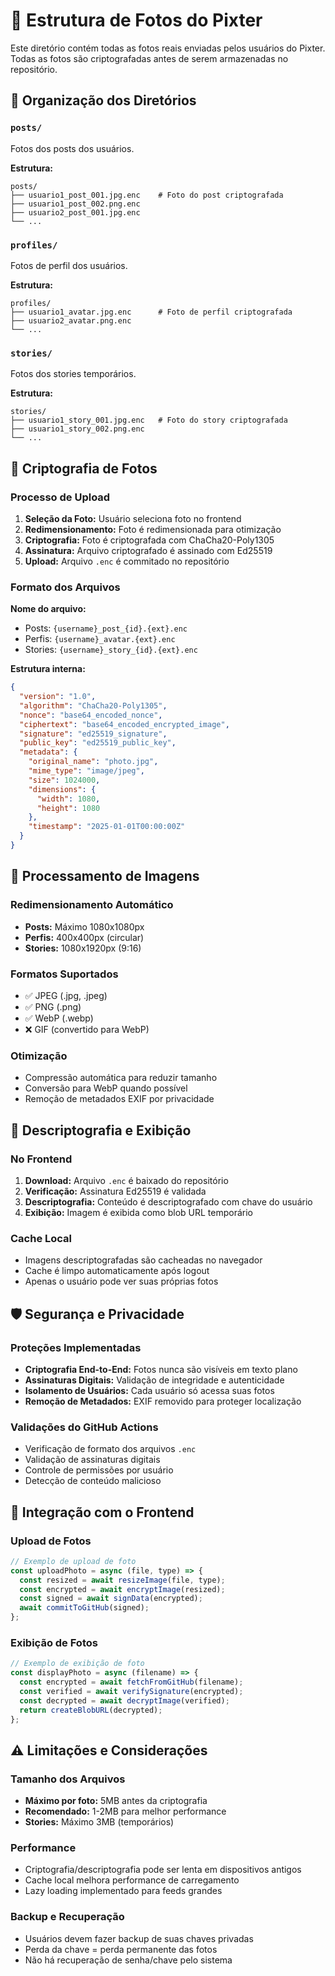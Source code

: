 # 📸 Estrutura de Fotos do Pixter

Este diretório contém todas as fotos reais enviadas pelos usuários do Pixter. Todas as fotos são criptografadas antes de serem armazenadas no repositório.

## 📂 Organização dos Diretórios

### `posts/`
Fotos dos posts dos usuários.

**Estrutura:**
```
posts/
├── usuario1_post_001.jpg.enc    # Foto do post criptografada
├── usuario1_post_002.png.enc
├── usuario2_post_001.jpg.enc
└── ...
```

### `profiles/`
Fotos de perfil dos usuários.

**Estrutura:**
```
profiles/
├── usuario1_avatar.jpg.enc      # Foto de perfil criptografada
├── usuario2_avatar.png.enc
└── ...
```

### `stories/`
Fotos dos stories temporários.

**Estrutura:**
```
stories/
├── usuario1_story_001.jpg.enc   # Foto do story criptografada
├── usuario1_story_002.png.enc
└── ...
```

## 🔐 Criptografia de Fotos

### Processo de Upload
1. **Seleção da Foto:** Usuário seleciona foto no frontend
2. **Redimensionamento:** Foto é redimensionada para otimização
3. **Criptografia:** Foto é criptografada com ChaCha20-Poly1305
4. **Assinatura:** Arquivo criptografado é assinado com Ed25519
5. **Upload:** Arquivo `.enc` é commitado no repositório

### Formato dos Arquivos

**Nome do arquivo:**
- Posts: `{username}_post_{id}.{ext}.enc`
- Perfis: `{username}_avatar.{ext}.enc`
- Stories: `{username}_story_{id}.{ext}.enc`

**Estrutura interna:**
```json
{
  "version": "1.0",
  "algorithm": "ChaCha20-Poly1305",
  "nonce": "base64_encoded_nonce",
  "ciphertext": "base64_encoded_encrypted_image",
  "signature": "ed25519_signature",
  "public_key": "ed25519_public_key",
  "metadata": {
    "original_name": "photo.jpg",
    "mime_type": "image/jpeg",
    "size": 1024000,
    "dimensions": {
      "width": 1080,
      "height": 1080
    },
    "timestamp": "2025-01-01T00:00:00Z"
  }
}
```

## 🎨 Processamento de Imagens

### Redimensionamento Automático
- **Posts:** Máximo 1080x1080px
- **Perfis:** 400x400px (circular)
- **Stories:** 1080x1920px (9:16)

### Formatos Suportados
- ✅ JPEG (.jpg, .jpeg)
- ✅ PNG (.png)
- ✅ WebP (.webp)
- ❌ GIF (convertido para WebP)

### Otimização
- Compressão automática para reduzir tamanho
- Conversão para WebP quando possível
- Remoção de metadados EXIF por privacidade

## 🔄 Descriptografia e Exibição

### No Frontend
1. **Download:** Arquivo `.enc` é baixado do repositório
2. **Verificação:** Assinatura Ed25519 é validada
3. **Descriptografia:** Conteúdo é descriptografado com chave do usuário
4. **Exibição:** Imagem é exibida como blob URL temporário

### Cache Local
- Imagens descriptografadas são cacheadas no navegador
- Cache é limpo automaticamente após logout
- Apenas o usuário pode ver suas próprias fotos

## 🛡️ Segurança e Privacidade

### Proteções Implementadas
- **Criptografia End-to-End:** Fotos nunca são visíveis em texto plano
- **Assinaturas Digitais:** Validação de integridade e autenticidade
- **Isolamento de Usuários:** Cada usuário só acessa suas fotos
- **Remoção de Metadados:** EXIF removido para proteger localização

### Validações do GitHub Actions
- Verificação de formato dos arquivos `.enc`
- Validação de assinaturas digitais
- Controle de permissões por usuário
- Detecção de conteúdo malicioso

## 📱 Integração com o Frontend

### Upload de Fotos
```javascript
// Exemplo de upload de foto
const uploadPhoto = async (file, type) => {
  const resized = await resizeImage(file, type);
  const encrypted = await encryptImage(resized);
  const signed = await signData(encrypted);
  await commitToGitHub(signed);
};
```

### Exibição de Fotos
```javascript
// Exemplo de exibição de foto
const displayPhoto = async (filename) => {
  const encrypted = await fetchFromGitHub(filename);
  const verified = await verifySignature(encrypted);
  const decrypted = await decryptImage(verified);
  return createBlobURL(decrypted);
};
```

## ⚠️ Limitações e Considerações

### Tamanho dos Arquivos
- **Máximo por foto:** 5MB antes da criptografia
- **Recomendado:** 1-2MB para melhor performance
- **Stories:** Máximo 3MB (temporários)

### Performance
- Criptografia/descriptografia pode ser lenta em dispositivos antigos
- Cache local melhora performance de carregamento
- Lazy loading implementado para feeds grandes

### Backup e Recuperação
- Usuários devem fazer backup de suas chaves privadas
- Perda da chave = perda permanente das fotos
- Não há recuperação de senha/chave pelo sistema
